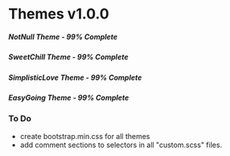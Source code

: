 # Themes v1.0.0
##### NotNull Theme - 99% Complete
##### SweetChill Theme - 99% Complete
##### SimplisticLove Theme - 99% Complete
##### EasyGoing Theme - 99% Complete

### To Do
- create bootstrap.min.css for all themes
- add comment sections to selectors in all "custom.scss" files.

